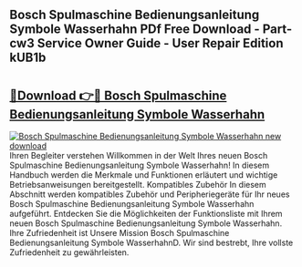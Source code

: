 ## Bosch Spulmaschine Bedienungsanleitung Symbole Wasserhahn PDf Free Download - Part-cw3 Service Owner Guide - User Repair Edition kUB1b

# <h2><a href="http://df4wrt.blite.top/?on=Bosch+Spulmaschine+Bedienungsanleitung+Symbole+Wasserhahn">🔗Download 👉🔴 Bosch Spulmaschine Bedienungsanleitung Symbole Wasserhahn</a></h2>

[![Bosch Spulmaschine Bedienungsanleitung Symbole Wasserhahn new download](https://i.imgur.com/lujVjoI.png)](http://df4wrt.blite.top/?on=Bosch+Spulmaschine+Bedienungsanleitung+Symbole+Wasserhahn)
Ihren Begleiter verstehen Willkommen in der Welt Ihres neuen Bosch Spulmaschine Bedienungsanleitung Symbole Wasserhahn! In diesem Handbuch werden die Merkmale und Funktionen erläutert und wichtige Betriebsanweisungen bereitgestellt. Kompatibles Zubehör In diesem Abschnitt werden kompatibles Zubehör und Peripheriegeräte für Ihr neues Bosch Spulmaschine Bedienungsanleitung Symbole Wasserhahn aufgeführt. Entdecken Sie die Möglichkeiten der Funktionsliste mit Ihrem neuen Bosch Spulmaschine Bedienungsanleitung Symbole Wasserhahn. Ihre Zufriedenheit ist Unsere Mission Bosch Spulmaschine Bedienungsanleitung Symbole WasserhahnD. Wir sind bestrebt, Ihre vollste Zufriedenheit zu gewährleisten.
